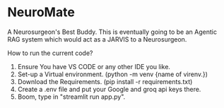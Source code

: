 # NeuroMate
A Neurosurgeon's Best Buddy.
This is eventually going to be an Agentic RAG system which would act as a JARVIS to a Neurosurgeon.

How to run the current code?

1) Ensure You have VS CODE or any other IDE you like.
2) Set-up a Virtual environment. (python -m venv {name of virenv.})
3) Download the Requirements. (pip install -r requirements.txt)
4) Create a .env file and put your Google and groq api keys there.
5) Boom, type in "streamlit run app.py".
